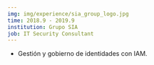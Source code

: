 ```yaml
---
img: img/experience/sia_group_logo.jpg
time: 2018.9 - 2019.9
institution: Grupo SIA
job: IT Security Consultant
---
```


- Gestión y gobierno de identidades con IAM.
